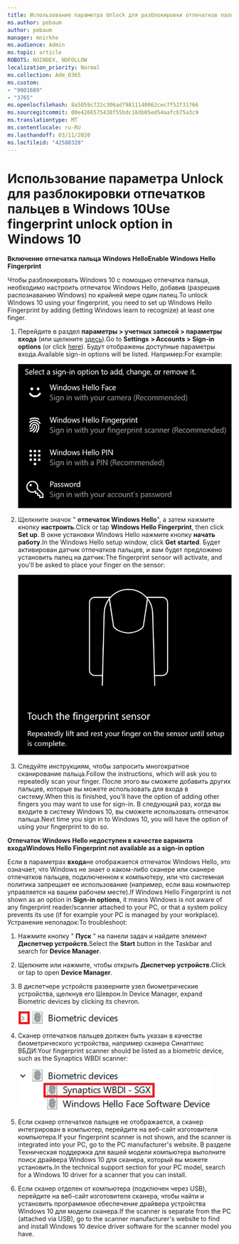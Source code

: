 ```yaml
---
title: Использование параметра Unlock для разблокировки отпечатков пальцев в Windows 10
ms.author: pebaum
author: pebaum
manager: mnirkhe
ms.audience: Admin
ms.topic: article
ROBOTS: NOINDEX, NOFOLLOW
localization_priority: Normal
ms.collection: Adm_O365
ms.custom:
- "9001689"
- "3765"
ms.openlocfilehash: 8a5059c722c306ad79811140062cec7f52f31766
ms.sourcegitcommit: 00e4266575438f55bdc18db05ed54aafcb75a3c9
ms.translationtype: MT
ms.contentlocale: ru-RU
ms.lasthandoff: 03/11/2020
ms.locfileid: "42588328"
---
```

# <a name="use-fingerprint-unlock-option-in-windows-10"></a><span data-ttu-id="e5a2c-102">Использование параметра Unlock для разблокировки отпечатков пальцев в Windows 10</span><span class="sxs-lookup"><span data-stu-id="e5a2c-102">Use fingerprint unlock option in Windows 10</span></span>

<span data-ttu-id="e5a2c-103">**Включение отпечатка пальца Windows Hello**</span><span class="sxs-lookup"><span data-stu-id="e5a2c-103">**Enable Windows Hello Fingerprint**</span></span>

<span data-ttu-id="e5a2c-104">Чтобы разблокировать Windows 10 с помощью отпечатка пальца, необходимо настроить отпечаток Windows Hello, добавив (разрешив распознаванию Windows) по крайней мере один палец.</span><span class="sxs-lookup"><span data-stu-id="e5a2c-104">To unlock Windows 10 using your fingerprint, you need to set up Windows Hello Fingerprint by adding (letting Windows learn to recognize) at least one finger.</span></span> 

1. <span data-ttu-id="e5a2c-105">Перейдите в раздел **параметры > учетных записей > параметры входа** (или щелкните [здесь](ms-settings:signinoptions?activationSource=GetHelp)).</span><span class="sxs-lookup"><span data-stu-id="e5a2c-105">Go to **Settings  > Accounts > Sign-in options** (or click [here](ms-settings:signinoptions?activationSource=GetHelp)).</span></span> <span data-ttu-id="e5a2c-106">Будут отображены доступные параметры входа.</span><span class="sxs-lookup"><span data-stu-id="e5a2c-106">Available sign-in options will be listed.</span></span> <span data-ttu-id="e5a2c-107">Например:</span><span class="sxs-lookup"><span data-stu-id="e5a2c-107">For example:</span></span>

    ![Параметры входа.](media/sign-in-options.png)

2. <span data-ttu-id="e5a2c-109">Щелкните значок " **отпечаток Windows Hello**", а затем нажмите кнопку **настроить**.</span><span class="sxs-lookup"><span data-stu-id="e5a2c-109">Click or tap **Windows Hello Fingerprint**, then click **Set up**.</span></span> <span data-ttu-id="e5a2c-110">В окне установки Windows Hello нажмите кнопку **начать работу**.</span><span class="sxs-lookup"><span data-stu-id="e5a2c-110">In the Windows Hello setup window, click **Get started**.</span></span> <span data-ttu-id="e5a2c-111">Будет активирован датчик отпечатков пальцев, и вам будет предложено установить палец на датчик:</span><span class="sxs-lookup"><span data-stu-id="e5a2c-111">The fingerprint sensor will activate, and you'll be asked to place your finger on the sensor:</span></span>

   ![Датчик отпечатков пальцев.](media/fingerprint-sensor.png)

3. <span data-ttu-id="e5a2c-113">Следуйте инструкциям, чтобы запросить многократное сканирование пальца.</span><span class="sxs-lookup"><span data-stu-id="e5a2c-113">Follow the instructions, which will ask you to repeatedly scan your finger.</span></span> <span data-ttu-id="e5a2c-114">После этого вы сможете добавить других пальцев, которые вы можете использовать для входа в систему.</span><span class="sxs-lookup"><span data-stu-id="e5a2c-114">When this is finished, you'll have the option of adding other fingers you may want to use for sign-in.</span></span> <span data-ttu-id="e5a2c-115">В следующий раз, когда вы входите в систему Windows 10, вы сможете использовать отпечаток пальца.</span><span class="sxs-lookup"><span data-stu-id="e5a2c-115">Next time you sign in to Windows 10, you will have the option of using your fingerprint to do so.</span></span>

<span data-ttu-id="e5a2c-116">**Отпечаток Windows Hello недоступен в качестве варианта входа**</span><span class="sxs-lookup"><span data-stu-id="e5a2c-116">**Windows Hello Fingerprint not available as a sign-in option**</span></span>

<span data-ttu-id="e5a2c-117">Если в параметрах **входа**не отображается отпечаток Windows Hello, это означает, что Windows не знает о каком-либо сканере или сканере отпечатков пальцев, подключенном к компьютеру, или что системная политика запрещает ее использование (например, если ваш компьютер управляется на вашем рабочем месте).</span><span class="sxs-lookup"><span data-stu-id="e5a2c-117">If Windows Hello Fingerprint is not shown as an option in **Sign-in options**, it means Windows is not aware of any fingerprint reader/scanner attached to your PC, or that a system policy prevents its use (if for example your PC is managed by your workplace).</span></span> <span data-ttu-id="e5a2c-118">Устранение неполадок:</span><span class="sxs-lookup"><span data-stu-id="e5a2c-118">To troubleshoot:</span></span> 

1. <span data-ttu-id="e5a2c-119">Нажмите кнопку " **Пуск** " на панели задач и найдите элемент **Диспетчер устройств**.</span><span class="sxs-lookup"><span data-stu-id="e5a2c-119">Select the **Start** button in the Taskbar and search for **Device Manager**.</span></span>

2. <span data-ttu-id="e5a2c-120">Щелкните или нажмите, чтобы открыть **Диспетчер устройств**.</span><span class="sxs-lookup"><span data-stu-id="e5a2c-120">Click or tap to open **Device Manager**.</span></span>

3. <span data-ttu-id="e5a2c-121">В диспетчере устройств разверните узел биометрические устройства, щелкнув его Шеврон.</span><span class="sxs-lookup"><span data-stu-id="e5a2c-121">In Device Manager, expand Biometric devices by clicking its chevron.</span></span>

   ![Биометрические устройства.](media/biometric-devices.png)

4. <span data-ttu-id="e5a2c-123">Сканер отпечатков пальцев должен быть указан в качестве биометрического устройства, например сканера Синаптикс ВБДИ:</span><span class="sxs-lookup"><span data-stu-id="e5a2c-123">Your fingerprint scanner should be listed as a biometric device, such as the Synaptics WBDI scanner:</span></span>

   ![Биометрические устройства.](media/biometric-devices-expanded.png)

5. <span data-ttu-id="e5a2c-125">Если сканер отпечатков пальцев не отображается, а сканер интегрирован в компьютер, перейдите на веб-сайт изготовителя компьютера.</span><span class="sxs-lookup"><span data-stu-id="e5a2c-125">If your fingerprint scanner is not shown, and the scanner is integrated into your PC, go to the PC manufacturer's website.</span></span> <span data-ttu-id="e5a2c-126">В разделе Техническая поддержка для вашей модели компьютера выполните поиск драйвера Windows 10 для сканера, который вы можете установить.</span><span class="sxs-lookup"><span data-stu-id="e5a2c-126">In the technical support section for your PC model, search for a Windows 10 driver for a scanner that you can install.</span></span>

6. <span data-ttu-id="e5a2c-127">Если сканер отделен от компьютера (подключен через USB), перейдите на веб-сайт изготовителя сканера, чтобы найти и установить программное обеспечение драйвера устройства Windows 10 для модели сканера.</span><span class="sxs-lookup"><span data-stu-id="e5a2c-127">If the scanner is separate from the PC (attached via USB), go to the scanner manufacturer's website to find and install Windows 10 device driver software for the scanner model you have.</span></span>
